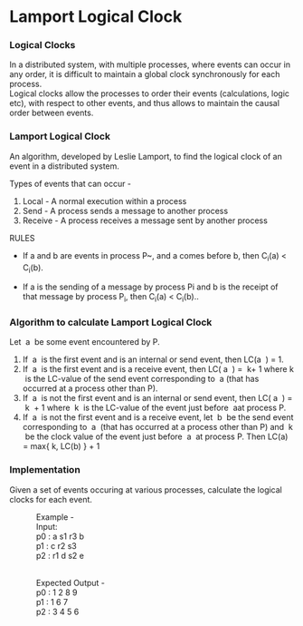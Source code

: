 # Lamport Logical Clock

### Logical Clocks
In a distributed system, with multiple processes, where events can occur in any order, it is difficult to maintain a global clock synchronously for each process.
<br>Logical clocks allow the processes to order their events (calculations, logic etc), with respect to other events, and thus allows to maintain the causal order between events.


### Lamport Logical Clock
An algorithm, developed by Leslie Lamport, to find the logical clock of an event in a distributed system.

Types of events that can occur -
1) Local - A normal execution within a process
2) Send - A process sends a message to another process
3) Receive - A process receives a message sent by another process

RULES

* If a and b are events in process P~, and a comes
before b, then C<sub>i</sub>(a) < C<sub>i</sub>(b).

* If a is the sending of a message by process Pi
and b is the receipt of that message by process P<sub>i</sub>, then
C<sub>i</sub>(a) < C<sub>i</sub>(b)..


### Algorithm to calculate Lamport Logical Clock
Let ​ a ​ be some event encountered by P.
1. If ​ a ​ is the first event and is an internal or send event, then LC(​ a ​ ) = 1.
2. If ​ a ​ is the first event and is a receive event, then LC(​ a ​ ) = ​ k ​ + 1 where​ k ​ is the LC-value of the send
event corresponding to ​ a ​ (that has occurred at a process other than P).
3. If ​ a ​ is not the first event and is an internal or send event, then LC(​ a ​ ) = ​ k ​ + 1 where ​ k ​ is the LC-value of
the event just before ​ a ​ at process P.
4. If ​ a ​ is not the first event and is a receive event, let ​ b ​ be the send event corresponding to ​ a ​ (that has
occurred at a process other than P) and ​ k ​ be the clock value of the event just before ​ a ​ at process P. Then
LC(a) = max{ k, LC(b) } + 1


### Implementation
Given a set of events occuring at various processes, calculate the logical clocks for each event.

&nbsp;&nbsp;&nbsp;&nbsp;&nbsp;&nbsp;&nbsp;&nbsp;&nbsp;&nbsp;&nbsp;&nbsp;Example - 
<br>&nbsp;&nbsp;&nbsp;&nbsp;&nbsp;&nbsp;&nbsp;&nbsp;&nbsp;&nbsp;&nbsp;&nbsp;Input:
<br>&nbsp;&nbsp;&nbsp;&nbsp;&nbsp;&nbsp;&nbsp;&nbsp;&nbsp;&nbsp;&nbsp;&nbsp;p0 : a s1 r3 b
<br>&nbsp;&nbsp;&nbsp;&nbsp;&nbsp;&nbsp;&nbsp;&nbsp;&nbsp;&nbsp;&nbsp;&nbsp;p1 : c r2 s3
<br>&nbsp;&nbsp;&nbsp;&nbsp;&nbsp;&nbsp;&nbsp;&nbsp;&nbsp;&nbsp;&nbsp;&nbsp;p2 : r1 d s2 e

<br>&nbsp;&nbsp;&nbsp;&nbsp;&nbsp;&nbsp;&nbsp;&nbsp;&nbsp;&nbsp;&nbsp;&nbsp;Expected Output -
<br>&nbsp;&nbsp;&nbsp;&nbsp;&nbsp;&nbsp;&nbsp;&nbsp;&nbsp;&nbsp;&nbsp;&nbsp;p0 : 1 2 8 9
<br>&nbsp;&nbsp;&nbsp;&nbsp;&nbsp;&nbsp;&nbsp;&nbsp;&nbsp;&nbsp;&nbsp;&nbsp;p1 : 1 6 7
<br>&nbsp;&nbsp;&nbsp;&nbsp;&nbsp;&nbsp;&nbsp;&nbsp;&nbsp;&nbsp;&nbsp;&nbsp;p2 : 3 4 5 6
